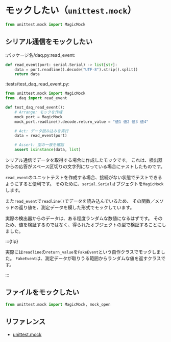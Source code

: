 # モックしたい（``unittest.mock``）

```python
from unittest.mock import MagicMock
```

## シリアル通信をモックしたい

:パッケージ名/daq.py:read_event:

```python
def read_event(port: serial.Serial) -> list[str]:
    data = port.readline().decode("UTF-8").strip().split()
    return data
```

:tests/test_daq_read_event.py:

```python
from unittest.mock import MagicMock
from .daq import read_event

def test_daq_read_event():
    # Arrange: モックを作成
    mock_port = MagicMock
    mock_port.readline().decode.return_value = "値1 値2 値3 値4"

    # Act: データ読み込みを実行
    data = read_event(port)

    # Assert: 型の一致を確認
    assert isinstance(data, list)
```

シリアル通信でデータを取得する場合に作成したモックです。
これは、検出器からの応答がスペース区切りの文字列になっている場合にテストしたものです。

``read_event``のユニットテストを作成する場合、接続がない状態でテストできるようにすると便利です。
そのために、``serial.Serial``オブジェクトを``MagicMock``します。

また``read_event``で``readline()``でデータを読み込んでいるため、
その関数／メソッドの返り値を、測定データを模した形式でモックしています。

実際の検出器からのデータは、ある程度ランダムな数値になるはずです。
そのため、値を検証するのではなく、得られたオブジェクトの型で検証することにしました。

:::{tip}

実際には``readline``の``return_value``を``FakeEvent``という自作クラスでモックしました。
``FakeEvent``は、測定データが取りうる範囲からランダムな値を返すクラスです。

:::

## ファイルをモックしたい

```python
from unittest.mock import MagicMock, mock_open
```

## リファレンス

- [unittest.mock](https://docs.python.org/3/library/unittest.mock.html)
